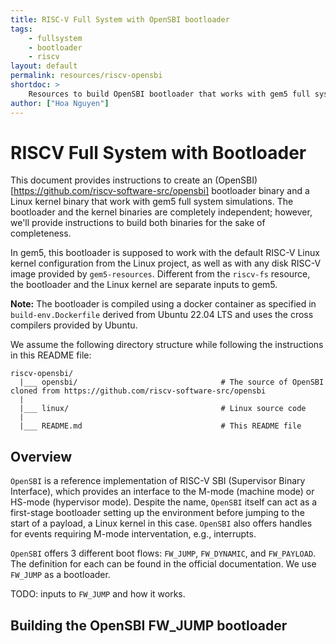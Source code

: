 ```yaml
---
title: RISC-V Full System with OpenSBI bootloader
tags:
    - fullsystem
    - bootloader
    - riscv
layout: default
permalink: resources/riscv-opensbi
shortdoc: >
    Resources to build OpenSBI bootloader that works with gem5 full system simulations.
author: ["Hoa Nguyen"]
---
```


# RISCV Full System with Bootloader

This document provides instructions to create an (OpenSBI)[https://github.com/riscv-software-src/opensbi] bootloader binary and a Linux kernel binary that work with gem5 full system simulations.
The bootloader and the kernel binaries are completely independent; however, we'll provide instructions to build both binaries for the sake of completeness.

In gem5, this bootloader is supposed to work with the default RISC-V Linux kernel configuration from the Linux project, as well as with any disk RISC-V image provided by `gem5-resources`.
Different from the `riscv-fs` resource, the bootloader and the Linux kernel are separate inputs to gem5.

**Note:** The bootloader is compiled using a docker container as specified in `build-env.Dockerfile` derived from Ubuntu 22.04 LTS and uses the cross compilers provided by Ubuntu.

We assume the following directory structure while following the instructions in this README file:

```
riscv-opensbi/
  |___ opensbi/                                # The source of OpenSBI cloned from https://github.com/riscv-software-src/opensbi
  |
  |___ linux/                                  # Linux source code
  |
  |___ README.md                               # This README file
```

## Overview

`OpenSBI` is a reference implementation of RISC-V SBI (Supervisor Binary Interface), which provides an interface to the M-mode (machine mode) or HS-mode (hypervisor mode).
Despite the name, `OpenSBI` itself can act as a first-stage bootloader setting up the environment before jumping to the start of a payload, a Linux kernel in this case.
`OpenSBI` also offers handles for events requiring M-mode interventation, e.g., interrupts.

`OpenSBI` offers 3 different boot flows: `FW_JUMP`, `FW_DYNAMIC`, and `FW_PAYLOAD`.
The definition for each can be found in the official documentation.
We use `FW_JUMP` as a bootloader.

TODO: inputs to `FW_JUMP` and how it works.

## Building the OpenSBI FW_JUMP bootloader
